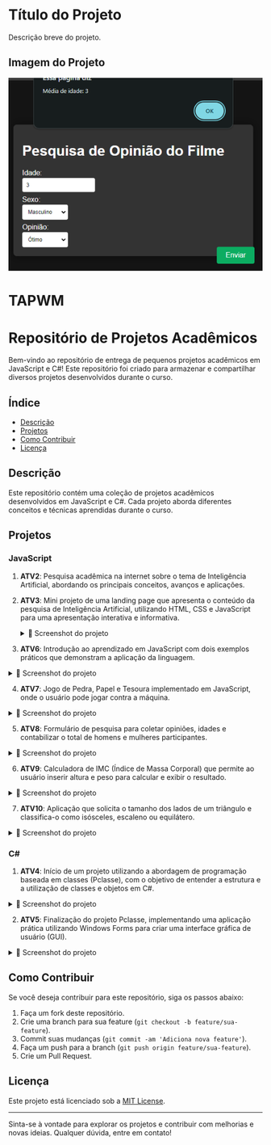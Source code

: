 # Título do Projeto

Descrição breve do projeto.

## Imagem do Projeto

![Descrição da Imagem](imagen.png)


# TAPWM
# Repositório de Projetos Acadêmicos

Bem-vindo ao repositório de entrega de pequenos projetos acadêmicos em JavaScript e C#! Este repositório foi criado para armazenar e compartilhar diversos projetos desenvolvidos durante o curso.

## Índice

- [Descrição](#descrição)
- [Projetos](#projetos)
- [Como Contribuir](#como-contribuir)
- [Licença](#licença)

## Descrição

Este repositório contém uma coleção de projetos acadêmicos desenvolvidos em JavaScript e C#. Cada projeto aborda diferentes conceitos e técnicas aprendidas durante o curso.


## Projetos

### JavaScript

1. **ATV2**: Pesquisa acadêmica na internet sobre o tema de Inteligência Artificial, abordando os principais conceitos, avanços e aplicações.
2. **ATV3**: Mini projeto de uma landing page que apresenta o conteúdo da pesquisa de Inteligência Artificial, utilizando HTML, CSS e JavaScript para uma apresentação interativa e informativa.
   <details>
   <summary>📸 Screenshot do projeto</summary>
   
   ![Screenshot do Projeto ATV3](screenshotAtv3.PNG)
   
   </details>

3. **ATV6**: Introdução ao aprendizado em JavaScript com dois exemplos práticos que demonstram a aplicação da linguagem.
<details>
  <summary>📸 Screenshot do projeto</summary>
  
  ![Screenshot do Projeto ATV6a](screenshotAtv6a.png)
  ![Screenshot do Projeto ATV6b](screenshotAtv6b.png)

</details>

4. **ATV7**: Jogo de Pedra, Papel e Tesoura implementado em JavaScript, onde o usuário pode jogar contra a máquina.
<details>
  <summary>📸 Screenshot do projeto</summary>
  
  ![Screenshot do Projeto ATV7a](screenshotAtv7a.png)
  ![Screenshot do Projeto ATV7b](screenshotAtv7b.png)

</details>

5. **ATV8**: Formulário de pesquisa para coletar opiniões, idades e contabilizar o total de homens e mulheres participantes.
<details>
  <summary>📸 Screenshot do projeto</summary>
  
  ![Screenshot do Projeto ATV8](screenshotAtv8.png)

</details>

6. **ATV9**: Calculadora de IMC (Índice de Massa Corporal) que permite ao usuário inserir altura e peso para calcular e exibir o resultado.
<details>
  <summary>📸 Screenshot do projeto</summary>
  
  ![Screenshot do Projeto ATV9](screenshotAtv9.png)

</details>

7. **ATV10**: Aplicação que solicita o tamanho dos lados de um triângulo e classifica-o como isósceles, escaleno ou equilátero.
<details>
  <summary>📸 Screenshot do projeto</summary>
  
  ![Screenshot do Projeto ATV10](screenshotAtv10.png)

</details>

### C#

1. **ATV4**: Início de um projeto utilizando a abordagem de programação baseada em classes (Pclasse), com o objetivo de entender a estrutura e a utilização de classes e objetos em C#.
<details>
  <summary>📸 Screenshot do projeto</summary>
  
  ![Screenshot do Projeto ATV4](screenshotAtv4.png)

</details>

2. **ATV5**: Finalização do projeto Pclasse, implementando uma aplicação prática utilizando Windows Forms para criar uma interface gráfica de usuário (GUI).


<details>
  <summary>📸 Screenshot do projeto</summary>
  
  ![Screenshot do Projeto ATV5](screenshotAtv5.png)

</details>


   
## Como Contribuir

Se você deseja contribuir para este repositório, siga os passos abaixo:

1. Faça um fork deste repositório.
2. Crie uma branch para sua feature (`git checkout -b feature/sua-feature`).
3. Commit suas mudanças (`git commit -am 'Adiciona nova feature'`).
4. Faça um push para a branch (`git push origin feature/sua-feature`).
5. Crie um Pull Request.

## Licença

Este projeto está licenciado sob a [MIT License](LICENSE).

---

Sinta-se à vontade para explorar os projetos e contribuir com melhorias e novas ideias. Qualquer dúvida, entre em contato!


